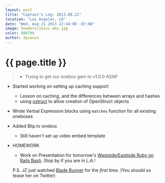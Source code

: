 ```yaml
---
layout: post
title: "Captain's Log: 2013.08.21"
location: "Los Angeles, CA"
date: "Wed, Aug 21 2013 22:44:00 -07:00"
image: headers/jesus_ami.jpg
color: 880706
author: dysania
---
```


{{ page.title }}
================
>+ Trying to get our onebox gem to v1.0.0 ASAP
+ Started working on setting up caching support
  + Lesson on caching, and the differences between arrays and hashes
  + using [ostruct](http://ruby-doc.org/stdlib-1.9.3/libdoc/ostruct/rdoc/OpenStruct.html) to allow creation of OpenStruct objects
+ Wrote Verbal Expression blocks using `matches` function for all existing oneboxes
+ Added Blip.tv onebox
  + Still haven't set up video embed template

+ HOMEWORK
  + Work on Presentation for tomorrow's [Westside/Eastside Ruby on Rails Bash](http://www.meetup.com/Los-Angeles-Womens-Ruby-on-Rails-Group/events/134549192/). Stop by if you are in L.A.!

  P.S. JZ just watched [Blade Runner](http://www.imdb.com/title/tt0083658/) for the *first* time. (You should so tease her on Twitter)
